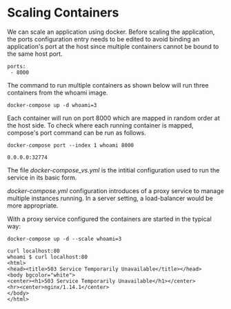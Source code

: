 # Scaling Containers

We can scale an application using docker. Before scaling the
application, the ports configuration entry needs to be edited to avoid
binding an application's port at the host since multiple containers
cannot be bound to the same host port.
```
ports:
 - 8000
```

The command to run multiple containers as shown below will run three
containers from the whoami image. 

 `docker-compose up -d whoami=3`

Each container will run on port 8000 which are mapped in random order
at the host side. To check where each running container is mapped,
compose's port command can be run as follows.

`docker-compose port --index 1 whoami 8000`

`0.0.0.0:32774`

The file *docker-compose_vs.yml* is the intitial configuration used to
run the service in its basic form.

*docker-compose.yml* configuration introduces of a proxy service to
 manage multiple instances running. In a server setting, a
 load-balancer would be more appropriate.

With a proxy service configured the containers are started in the
typical way:

`docker-compose up -d --scale whoami=3`

```
curl localhost:80
whoami $ curl localhost:80
<html>
<head><title>503 Service Temporarily Unavailable</title></head>
<body bgcolor="white">
<center><h1>503 Service Temporarily Unavailable</h1></center>
<hr><center>nginx/1.14.1</center>
</body>
</html>
```